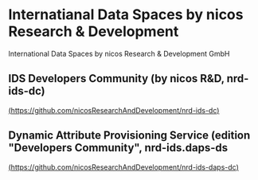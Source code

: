 
# Internatianal Data Spaces by nicos Research & Development

International Data Spaces by nicos Research & Development GmbH


## IDS Developers Community (by nicos R&D, nrd-ids-dc)

[(https://github.com/nicosResearchAndDevelopment/nrd-ids-dc)](https://github.com/nicosResearchAndDevelopment/nrd-ids-dc)

## Dynamic Attribute Provisioning Service (edition "Developers Community", nrd-ids.daps-ds

[(https://github.com/nicosResearchAndDevelopment/nrd-ids-daps-dc)](https://github.com/nicosResearchAndDevelopment/nrd-ids-daps-dc)
